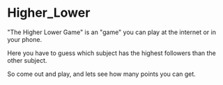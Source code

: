# Higher_Lower

"The Higher Lower Game" is an "game" you can play at the internet or in your phone.

Here you have to guess which subject has the highest followers than the other subject.

So come out and play, and lets see how many points you can get.


